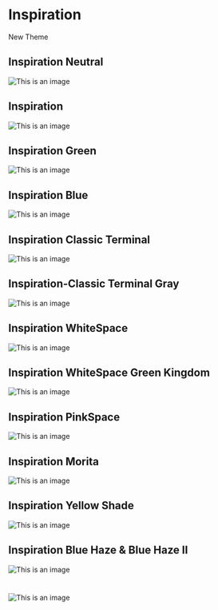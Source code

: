 # Inspiration

New Theme
## Inspiration Neutral
![This is an image](https://github.com/yesomac/inspiration_themevsc/blob/main/Inspiration-Neutral.png?raw=true)

## Inspiration
![This is an image](https://github.com/yesomac/inspiration_themevsc/blob/main/inspiration.png?raw=true)

## Inspiration Green
![This is an image](https://github.com/yesomac/inspiration_themevsc/blob/main/green.png?raw=true)

## Inspiration Blue
![This is an image](https://github.com/yesomac/inspiration_themevsc/blob/main/blue.png?raw=true)

## Inspiration Classic Terminal
![This is an image](https://github.com/yesomac/inspiration_themevsc/blob/main/terminal.png?raw=true)

## Inspiration-Classic Terminal Gray
![This is an image](https://github.com/yesomac/inspiration_themevsc/blob/main/terminal-gray.png?raw=true)

## Inspiration WhiteSpace
![This is an image](https://github.com/yesomac/inspiration_themevsc/blob/main/white.png?raw=true)

## Inspiration WhiteSpace Green Kingdom
![This is an image](https://github.com/yesomac/inspiration_themevsc/blob/main/greenli.png?raw=true)

## Inspiration PinkSpace
![This is an image](https://github.com/yesomac/inspiration_themevsc/blob/main/pink.png?raw=true)

## Inspiration Morita
![This is an image](https://github.com/yesomac/inspiration_themevsc/blob/main/morita.png?raw=true)

## Inspiration Yellow Shade
![This is an image](https://github.com/yesomac/inspiration_themevsc/blob/main/InspirationShade.png?raw=true)

## Inspiration Blue Haze & Blue Haze II
![This is an image](https://github.com/yesomac/inspiration_themevsc/blob/main/inspiration-blue-haze.png?raw=true)
#
![This is an image](https://github.com/yesomac/inspiration_themevsc/blob/main/inspiration-blue-hazeII.png?raw=true)